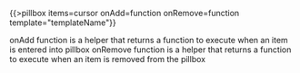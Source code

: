 {{>pillbox items=cursor onAdd=function onRemove=function template="templateName"}}

onAdd function is a helper that returns a function to execute when an item is entered into pillbox
onRemove function is a helper that returns a function to execute when an item is removed from the pillbox
